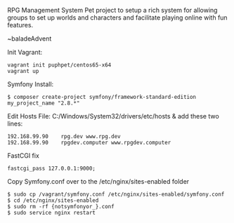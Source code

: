 RPG Management System
Pet project to setup a rich system for allowing groups to set up worlds and characters and facilitate playing online with fun features.

~baladeAdvent

Init Vagrant:

    vagrant init puphpet/centos65-x64
    vagrant up


Symfony Install:

    $ composer create-project symfony/framework-standard-edition my_project_name "2.8.*"


Edit Hosts File: C:/Windows/System32/drivers/etc/hosts & add these two lines:

    192.168.99.90    rpg.dev www.rpg.dev
    192.168.99.90    rpgdev.computer www.rpgdev.computer

FastCGI fix

    fastcgi_pass 127.0.0.1:9000;

Copy Symfony.conf over to the /etc/nginx/sites-enabled folder

    $ sudo cp /vagrant/symfony.conf /etc/nginx/sites-enabled/symfony.conf
    $ cd /etc/nginx/sites-enabled
    $ sudo rm -rf {notsymfonyor_}.conf
    $ sudo service nginx restart
